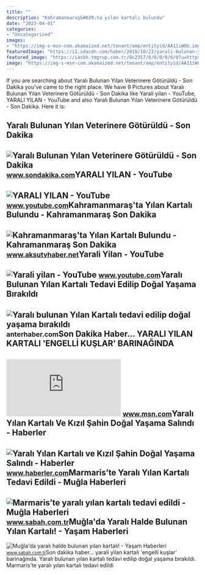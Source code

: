 ```yaml
---
title: ""
description: "Kahramanmaraş&#039;ta yılan kartalı bulundu"
date: "2023-04-01"
categories:
- "Uncategorized"
images:
- "https://img-s-msn-com.akamaized.net/tenant/amp/entityid/AA11iWOb.img?h=315&amp;w=600&amp;m=6&amp;q=60&amp;o=t&amp;l=f&amp;f=jpg"
featuredImage: "https://i2.sdacdn.com/haber/2018/10/22/yarali-bulunan-yilan-veterinere-goturuldu-11358091_osd.jpg"
featured_image: "https://iasbh.tmgrup.com.tr/8c2357/0/0/0/0/0/0?u=https://isbh.tmgrup.com.tr/sbh/2022/04/27/marmariste-yarali-yilan-kartali-tedavi-edildi-1651046553971.jpg&amp;mw=600"
image: "https://img-s-msn-com.akamaized.net/tenant/amp/entityid/AA11iWOb.img?h=315&amp;w=600&amp;m=6&amp;q=60&amp;o=t&amp;l=f&amp;f=jpg"
---
```


If you are searching about Yaralı Bulunan Yılan Veterinere Götürüldü - Son Dakika you've came to the right place. We have 9 Pictures about Yaralı Bulunan Yılan Veterinere Götürüldü - Son Dakika like Yarali yilan - YouTube, YARALI YILAN - YouTube and also Yaralı Bulunan Yılan Veterinere Götürüldü - Son Dakika. Here it is:

Yaralı Bulunan Yılan Veterinere Götürüldü - Son Dakika
------------------------------------------------------

 ![Yaralı Bulunan Yılan Veterinere Götürüldü - Son Dakika](https://i2.sdacdn.com/haber/2018/10/22/yarali-bulunan-yilan-veterinere-goturuldu-11358091_osd.jpg) <small>www.sondakika.com</small>YARALI YILAN - YouTube
----------------------

 ![YARALI YILAN - YouTube](https://i.ytimg.com/vi/qEKcd6TnHZk/maxres2.jpg?sqp=-oaymwEoCIAKENAF8quKqQMcGADwAQH4AYwCgALgA4oCDAgAEAEYZSBaKFAwDw==&rs=AOn4CLCvG_muam4NRn0tMW4AMwolXLp0_w) <small>www.youtube.com</small>Kahramanmaraş'ta Yılan Kartalı Bulundu - Kahramanmaraş Son Dakika
-----------------------------------------------------------------

 ![Kahramanmaraş'ta Yılan Kartalı Bulundu - Kahramanmaraş Son Dakika](https://aksutvhabernet.teimg.com/aksutvhaber-net/uploads/2023/06/aa-20230606-31353329-31353327-kahramanmarasta-yarali-bulunan-yilan-kartali-koruma-altina-alindi.jpg) <small>www.aksutvhaber.net</small>Yarali Yilan - YouTube
----------------------

 ![Yarali yilan - YouTube](https://i.ytimg.com/vi/mNh_yMk-aVs/maxres2.jpg) <small>www.youtube.com</small>Yaralı Bulunan Yılan Kartalı Tedavi Edilip Doğal Yaşama Bırakıldı
-----------------------------------------------------------------

 ![Yaralı bulunan Yılan Kartalı tedavi edilip doğal yaşama bırakıldı](https://anterhaber.com/images/haberler/yarali-bulunan-yilan-kartali-tedavi-edilip-dogal-yasama-birakildi.jpg) <small>anterhaber.com</small>Son Dakika Haber... YARALI YILAN KARTALI 'ENGELLİ KUŞLAR' BARINAĞINDA
---------------------------------------------------------------------

 ![Son dakika haber... YARALI YILAN KARTALI 'ENGELLİ KUŞLAR' BARINAĞINDA](https://img-s-msn-com.akamaized.net/tenant/amp/entityid/AA11iWOb.img?h=315&w=600&m=6&q=60&o=t&l=f&f=jpg) <small>www.msn.com</small>Yaralı Yılan Kartalı Ve Kızıl Şahin Doğal Yaşama Salındı - Haberler
-------------------------------------------------------------------

 ![Yaralı Yılan Kartalı ve Kızıl Şahin Doğal Yaşama Salındı - Haberler](https://i.hbrcdn.com/haber/2023/07/28/yarali-bulunan-yilan-kartali-ile-kizil-sahin-16167697_amp.jpg) <small>www.haberler.com</small>Marmaris’te Yaralı Yılan Kartalı Tedavi Edildi - Muğla Haberleri
----------------------------------------------------------------

 ![Marmaris’te yaralı yılan kartalı tedavi edildi - Muğla Haberleri](https://iasbh.tmgrup.com.tr/8c2357/0/0/0/0/0/0?u=https://isbh.tmgrup.com.tr/sbh/2022/04/27/marmariste-yarali-yilan-kartali-tedavi-edildi-1651046553971.jpg&mw=600) <small>www.sabah.com.tr</small>Muğla'da Yaralı Halde Bulunan Yılan Kartalı! - Yaşam Haberleri
--------------------------------------------------------------

 ![Muğla'da yaralı halde bulunan yılan kartalı! - Yaşam Haberleri](https://iasbh.tmgrup.com.tr/f44ed2/0/0/0/0/800/535?u=https://isbh.tmgrup.com.tr/sbh/2021/01/24/muglada-yarali-halde-bulunan-yilan-kartali-1611505162455.jpg&mw=555) <small>www.sabah.com.tr</small>Son dakika haber... yarali yilan kartali 'engelli̇ kuşlar' barinağinda. Yaralı bulunan yılan kartalı tedavi edilip doğal yaşama bırakıldı. Marmaris’te yaralı yılan kartalı tedavi edildi
